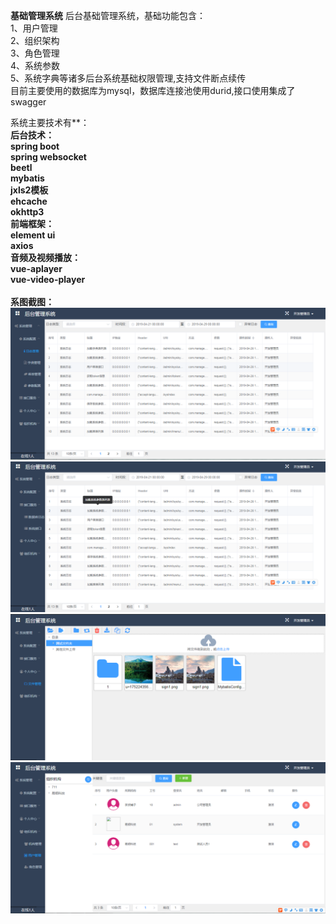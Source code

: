 **基础管理系统**
后台基础管理系统，基础功能包含：<br/>
1、用户管理<br/>
2、组织架构<br/>
3、角色管理<br/>
4、系统参数<br/>
5、系统字典等诸多后台系统基础权限管理,支持文件断点续传<br/>
目前主要使用的数据库为mysql，数据库连接池使用durid,接口使用集成了swagger<br/>

系统主要技术有**：<br/>
<b>后台技术：<b><br/>
spring boot<br/>
spring websocket<br/>
beetl<br/>
mybatis<br/>
jxls2模板<br/>
ehcache<br/>
okhttp3<br/>
<b>前端框架：</b><br/>
element ui<br/>
axios<br/>
音频及视频播放：<br/>
vue-aplayer<br/>
vue-video-player<br/><br/>
系图截图：<br/>
<img src="./imgs/img1.png"/><br/>
<img src="./imgs/img2.png"/><br/>
<img src="./imgs/img3.png"/><br/>
<img src="./imgs/img4.png"/><br/>



